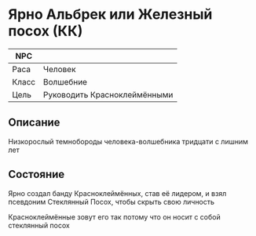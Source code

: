 # Ярно Альбрек или Железный посох (КК)

| NPC   |                              |
|-------|------------------------------|
| Раса  | Человек                      |
| Класс | Волшебние                    |
| Цель  | Руководить Красноклеймёнными |

## Описание
Низкорослый темнобороды человека-волшебника тридцати с лишним лет

## Состояние
Ярно создал банду Красноклеймённых, став её лидером, и взял псевдоним Стеклянный Посох, чтобы скрыть свою личность

Красноклеймённые зовут его так потому что он носит с собой стеклянный посох